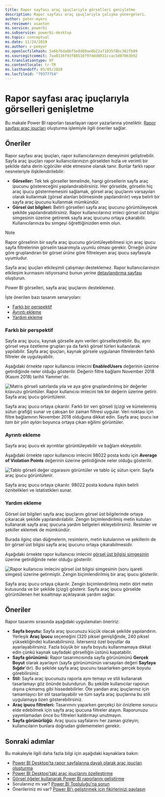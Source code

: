 ```yaml
---
title: Rapor sayfası araç ipuçlarıyla görselleri genişletme
description: Rapor sayfası araç ipuçlarıyla çalışma yönergeleri.
author: peter-myers
ms.reviewer: asaxton
ms.service: powerbi
ms.subservice: powerbi-desktop
ms.topic: conceptual
ms.date: 11/24/2019
ms.author: v-pemyer
ms.openlocfilehash: 5a6b7bda8bf5e8d80ae8b22a71035f8bc362fb89
ms.sourcegitcommit: 7aa0136f93f88516f97ddd8031ccac5d07863b92
ms.translationtype: HT
ms.contentlocale: tr-TR
ms.lasthandoff: 05/05/2020
ms.locfileid: "79377754"
---
```

# <a name="extend-visuals-with-report-page-tooltips"></a>Rapor sayfası araç ipuçlarıyla görselleri genişletme

Bu makale Power BI raporları tasarlayan rapor yazarlarına yöneliktir. [Rapor sayfası araç ipuçları](../desktop-tooltips.md) oluşturma işlemiyle ilgili öneriler sağlar.

## <a name="suggestions"></a>Öneriler

Rapor sayfası araç ipuçları, rapor kullanıcılarınızın deneyimini geliştirebilir. Sayfa araç ipuçları rapor kullanıcılarınızın görselden hızla ve verimli bir şekilde daha derin içgörüler elde etmesine olanak tanır. Bunlar farklı rapor nesneleriyle ilişkilendirilebilir:

- **Görseller:** Tek tek görseller temelinde, hangi görsellerin sayfa araç ipucunu göstereceğini yapılandırabilirsiniz. Her görselde, görselin hiç araç ipucu göstermemesini sağlamak, görsel araç ipuçlarını varsayılan olarak kullanmak (görsel alanları bölmesinde yapılandırılır) veya belirli bir sayfa araç ipucunu kullanmak mümkündür.
- **Görsel üst bilgileri:** Belirli görselleri sayfa araç ipucunu görüntüleyecek şekilde yapılandırabilirsiniz. Rapor kullanıcılarınız imleci görsel üst bilgisi simgesinin üzerine getirerek sayfa araç ipucunu ortaya çıkarabilir. Kullanıcılarınıza bu simgeyi öğrettiğinizden emin olun.

> [!NOTE]
> Rapor görselinin bir sayfa araç ipucunu görüntüleyebilmesi için araç ipucu sayfa filtrelerinin görselin tasarımıyla uyumlu olması gerekir. Örneğin _ürüne_ göre gruplandıran bir görsel _ürüne_ göre filtreleyen araç ipucu sayfasıyla uyumludur.
>
> Sayfa araç ipuçları etkileşimli çalışmayı desteklemez. Rapor kullanıcılarınızın etkileşim kurmasını istiyorsanız bunun yerine [detaylandırma sayfası](../desktop-drillthrough.md) oluşturun.
>
> Power BI görselleri, sayfa araç ipuçlarını desteklemez.

İşte önerilen bazı tasarım senaryoları:

- [Farklı bir perspektif](#different-perspective)
- [Ayrıntı ekleme](#add-detail)
- [Yardım ekleme](#add-help)

### <a name="different-perspective"></a>Farklı bir perspektif

Sayfa araç ipucu, kaynak görselle aynı verileri görselleştirebilir. Bu, aynı görsel veya özetleme grupları ya da farklı görsel türleri kullanılarak yapılabilir. Sayfa araç ipuçları, kaynak görsele uygulanan filtrelerden farklı filtreler de uygulayabilir.

Aşağıdaki örnekte rapor kullanıcısı imlecini **EnabledUsers** değerinin üzerine getirdiğinde neler olduğu gösterilir. Değerin filtre bağlamı November 2018 (Kasım 2018) tarihli Yammer'dır.

![Matris görseli satırlarda yıla ve aya göre gruplandırılmış bir değerler kılavuzu görüntüler. Rapor kullanıcısı imlecini tek bir değerin üzerine getirir. Sayfa araç ipucu görüntülenir.](media/report-page-tooltips/suggestion-different-perspective.png)

Sayfa araç ipucu ortaya çıkarılır. Farklı bir veri görseli (çizgi ve kümelenmiş sütun grafiği) sunar ve çakışan bir zaman filtresi uygular. Veri noktası için filtre bağlamının November 2018 olduğuna dikkat edin. Sayfa araç ipucu ise _tam bir yılın ayları_ boyunca ortaya çıkan eğilimi görüntüler.

### <a name="add-detail"></a>Ayrıntı ekleme

Sayfa araç ipucu ek ayrıntılar görüntüleyebilir ve bağlam ekleyebilir.

Aşağıdaki örnekte rapor kullanıcısı imlecini 98022 posta kodu için **Average of Violation Points** değerinin üzerine getirdiğinde neler olduğu gösterilir.

![Tablo görseli değer ızgarasını görüntüler ve tablo üç sütun içerir. Sayfa araç ipucu görüntülenir.](media/report-page-tooltips/suggestion-add-details.png)

Sayfa araç ipucu ortaya çıkarılır. 98022 posta koduna ilişkin belirli öznitelikleri ve istatistikleri sunar.

### <a name="add-help"></a>Yardım ekleme

Görsel üst bilgileri sayfa araç ipuçlarını görsel üst bilgilerinde ortaya çıkaracak şekilde yapılandırılabilir. Zengin biçimlendirilmiş metin kutuları kullanarak sayfa araç ipucuna yardım belgeleri ekleyebilirsiniz. Resimler ve şekiller eklemek de mümkündür.

Burada ilginç olan düğmelerin, resimlerin, metin kutularının ve şekillerin de bir görsel üst bilgisi sayfa araç ipucunu ortaya çıkarabilmesidir.

Aşağıdaki örnekte rapor kullanıcısı imlecini [görsel üst bilgisi simgesinin](../desktop-visual-elements-for-reports.md) üzerine getirdiğinde neler olduğu gösterilir.

![Rapor kullanıcısı imlecini görsel üst bilgisi simgesinin (soru işareti simgesi) üzerine getirmiştir. Zengin biçimlendirilmiş bir araç ipucu gösterilir.](media/report-page-tooltips/suggestion-add-help.png)

Sayfa araç ipucu ortaya çıkarılır. Zengin biçimlendirilmiş metin dört metin kutusunda ve bir şekilde (çizgi) gösterir. Sayfa araç ipucu görselde görüntülenen her kısaltmayı açıklayarak yardım sağlar.

## <a name="recommendations"></a>Öneriler

Rapor tasarımı sırasında aşağıdaki uygulamaları öneririz:

- **Sayfa boyutu:** Sayfa araç ipucunuzu küçük olacak şekilde yapılandırın. Yerleşik **Araç İpucu** seçeneğini (320 piksel genişliğinde, 240 piksel yüksekliğinde) kullanabilirsiniz. İsterseniz özel boyutlar da ayarlayabilirsiniz. Fazla büyük bir sayfa boyutu kullanmamaya dikkat edin çünkü kaynak sayfadaki görselliğin üstünü kapatabilir.
- **Sayfa görünümü:** Rapor tasarımcısında sayfa görünümünü **Gerçek Boyut** olarak ayarlayın (sayfa görünümünün varsayılan değeri **Sayfaya Sığdır**'dır). Bu şekilde sayfa araç ipucunu tasarlarken gerçek boyutu görebilirsiniz.
- **Stil:** Sayfa araç ipucunuzu raporla aynı temayı ve stili kullanarak tasarlamayı göz önünde bulundurun. Bu şekilde kullanıcılar raporun dışına çıkmamış gibi hissedebilirler. Öte yandan araç ipuçlarınız için tamamlayıcı bir stil tasarlayabilir ve tüm sayfa araç ipuçlarına bu stili uygulamaya özen gösterebilirsiniz.
- **Araç ipucu filtreleri:** Tasarımını yaparken gerçekçi bir önizleme sonucu elde edebilmek için sayfa araç ipucuna filtreler atayın. Raporunuzu yayımlamadan önce bu filtreleri kaldırmayı unutmayın.
- **Sayfa görünürlüğü:** Araç ipucu sayfalarını her zaman gizleyin; kullanıcıların bunlara doğrudan gidememeleri gerekir.

## <a name="next-steps"></a>Sonraki adımlar

Bu makaleyle ilgili daha fazla bilgi için aşağıdaki kaynaklara bakın:

- [Power BI Desktop’ta rapor sayfalarına dayalı olarak araç ipuçları oluşturma](../desktop-tooltips.md)
- [Power BI Desktop'taki araç ipuçlarını özelleştirme](../desktop-custom-tooltips.md)
- [Görsel öğeler kullanarak Power BI raporlarını geliştirme](../desktop-visual-elements-for-reports.md)
- Sorularınız mı var? [Power BI Topluluğu'na sorun](https://community.powerbi.com/)
- Önerileriniz mi var? [Power BI'ı geliştirmek için fikirlerinizi paylaşın](https://ideas.powerbi.com/)
